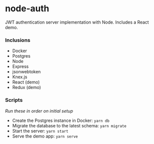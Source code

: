 # node-auth
JWT authentication server implementation with Node. Includes a React demo.

### Inclusions
- Docker
- Postgres
- Node
- Express
- jsonwebtoken
- Knex.js
- React (demo)
- Redux (demo)

### Scripts 
*Run these in order on initial setup*
- Create the Postgres instance in Docker: `yarn db`
- Migrate the database to the latest schema: `yarn migrate`
- Start the server: `yarn start`
- Serve the demo app: `yarn serve`
